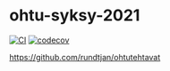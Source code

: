 # ohtu-syksy-2021  
[![CI](https://github.com/rundtjan/ohtu-2021-viikko1/actions/workflows/main.yml/badge.svg)](https://github.com/rundtjan/ohtu-2021-viikko1/actions/workflows/main.yml)
[![codecov](https://codecov.io/gh/rundtjan/ohtu-2021-viikko1/branch/main/graph/badge.svg?token=9DBTBQOLNR)](https://codecov.io/gh/rundtjan/ohtu-2021-viikko1)

https://github.com/rundtjan/ohtutehtavat
